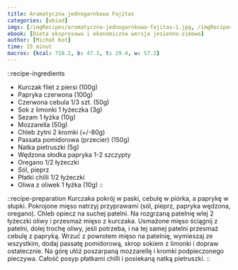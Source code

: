 ```yaml
---
title: Aromatyczna jednogarnkowa Fajitas
categories: [obiad]
imgs: [/imgRecipes/aromatyczna-jednogarnkowa-fajitas-1.jpg, /imgRecipes/aromatyczna-jednogarnkowa-fajitas-2.jpg]
ebook: [Dieta ekspresowa i ekonomiczna wersja jesienno-zimowa]
author: [Michał Kot]
time: 15 minut
macros: {kcal: 718.2, b: 47.3, t: 29.4, w: 57.3}
---
```


::recipe-ingredients
- Kurczak filet z piersi (100g)
- Papryka czerwona (100g)
- Czerwona cebula 1/3 szt. (50g)
- Sok z limonki 1 łyżeczka (3g)
- Sezam 1 łyżka (10g)
- Mozzarella (50g)
- Chleb żytni 2 kromki (+/-80g)
- Passata pomidorowa (przecier) (150g)
- Natka pietruszki (5g)
- Wędzona słodka papryka 1-2 szczypty
- Oregano 1/2 łyżeczki
- Sól, pieprz
- Płatki chilli 1/2 łyżeczki
- Oliwa z oliwek 1 łyżka (10g)
::

::recipe-preparation
Kurczaka pokrój w paski, cebulę w piórka, a paprykę w słupki. Pokrojone mięso natrzyj przyprawami (sól, pieprz, papryka wędzona, oregano). Chleb opiecz na suchej patelni. Na rozgrzaną patelnię wlej 2 łyżeczki oliwy i przesmaż mięso z kurczaka. Usmażone mięso ściągnij z patelni, dolej trochę oliwy, jeśli potrzeba, i na tej samej patelni przesmaż cebulę z papryką. Wrzuć z powrotem mięso na patelnię, wymieszaj ze wszystkim, dodaj passatę pomidorową, skrop sokiem z limonki i dopraw ostatecznie. Na górę ułóż poszarpaną mozzarellę i kromki podpieczonego pieczywa. Całość posyp płatkami chilli i posiekaną natką pietruszki.
::